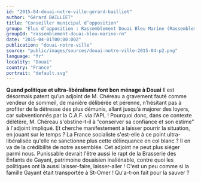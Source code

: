 ```yaml
---
id: "2015-04-douai-notre-ville-gerard-bailliet"
author: "Gérard BAILLIET"
title: "Conseiller municipal d’opposition"
group: "Élus d’opposition : Rassemblement Douai Bleu Marine (Rassemblement National)"
groupId: "rassemblement-douai-bleu-marine-rn"
date: "2015-04-01T00:00:00Z"
publication: "douai-notre-ville"
source: "public/images/sources/douai-notre-ville-2015-04-p2.png"
language: "fr"
locality: "Douai"
country: "France"
portrait: "default.svg"
---
```


**Quand politique et ultra-libéralisme font bon ménage à Douai**
Il est désormais patent qu’un adjoint de M. Chéreau a gravement fauté comme vendeur de  sommeil, de manière délibérée et pérenne, n’hésitant pas à profiter de la détresse des  plus démunis, allant jusqu’à majorer des loyers, car subventionnés par la C.A.F. via l'APL !
Pourquoi donc, dans ce contexte délétère, M. Chéreau s'obstine-t-il à “conserver sa confiance et son estime” à l'adjoint impliqué. Et cherche manifestement à laisser pourrir la situation, en jouant sur le temps ?
La France socialiste s'est-elle à ce point ultra-libéralisée qu'elle ne sanctionne plus  cette délinquance en col blanc ? Il en va de la crédibilité de notre assemblée. Cet adjoint ne peut plus siéger parmi nous.
Punissable devrait l'être aussi le rapt de la Brasserie des Enfants de Gayant, patrimoine douaisien inaliénable, contre quoi les politiques ont là aussi laisser-faire, laisser-aller ! C'est un peu comme si la famille Gayant était transportée à St-Omer ! Qu'a-t-on fait pour la sauver ?
